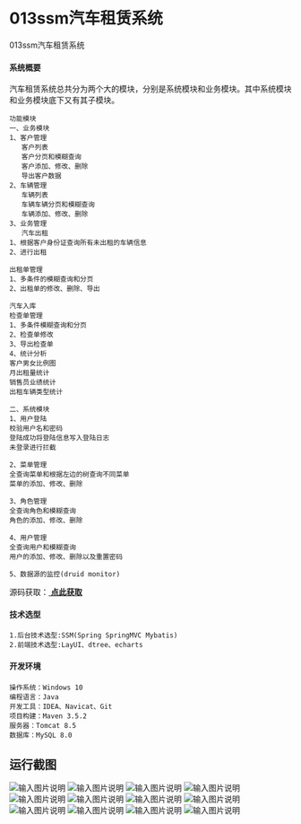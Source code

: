 # 013ssm汽车租赁系统
013ssm汽车租赁系统


#### 系统概要
汽车租赁系统总共分为两个大的模块，分别是系统模块和业务模块。其中系统模块和业务模块底下又有其子模块。
````
功能模块
一、业务模块
1、客户管理
   客户列表
   客户分页和模糊查询
   客户添加、修改、删除
   导出客户数据
2、车辆管理
   车辆列表
   车辆车辆分页和模糊查询
   车辆添加、修改、删除
3、业务管理
   汽车出租
1、根据客户身份证查询所有未出租的车辆信息
2、进行出租

出租单管理
1、多条件的模糊查询和分页
2、出租单的修改、删除、导出

汽车入库
检查单管理
1、多条件模糊查询和分页
2、检查单修改
3、导出检查单
4、统计分析
客户男女比例图
月出租量统计
销售员业绩统计
出租车辆类型统计

二、系统模块
1、用户登陆
校验用户名和密码
登陆成功将登陆信息写入登陆日志
未登录进行拦截

2、菜单管理
全查询菜单和根据左边的树查询不同菜单
菜单的添加、修改、删除

3、角色管理
全查询角色和模糊查询
角色的添加、修改、删除

4、用户管理
全查询用户和模糊查询
用户的添加、修改、删除以及重置密码

5、数据源的监控(druid monitor)
````
源码获取：[ **点此获取** ](http://www.shuyue.fun/index.php?type=productinfo&id=111)

#### 技术选型
````
1.后台技术选型:SSM(Spring SpringMVC Mybatis)
2.前端技术选型:LayUI、dtree、echarts
````

#### 开发环境
````
操作系统：Windows 10
编程语言：Java
开发工具：IDEA、Navicat、Git
项目构建：Maven 3.5.2
服务器：Tomcat 8.5
数据库：MySQL 8.0
````
## 运行截图
![输入图片说明](https://images.gitee.com/uploads/images/2021/0317/110948_558f9667_863230.jpeg "20210222234155_64461.jpeg")
![输入图片说明](https://images.gitee.com/uploads/images/2021/0317/111008_f037b2a1_863230.png "屏幕截图.png")
![输入图片说明](https://images.gitee.com/uploads/images/2021/0317/111016_15775b85_863230.png "屏幕截图.png")
![输入图片说明](https://images.gitee.com/uploads/images/2021/0317/111026_8cc7b6c6_863230.png "屏幕截图.png")
![输入图片说明](https://images.gitee.com/uploads/images/2021/0317/111034_e3ccae9f_863230.png "屏幕截图.png")
![输入图片说明](https://images.gitee.com/uploads/images/2021/0317/111045_44807e2b_863230.png "屏幕截图.png")
![输入图片说明](https://images.gitee.com/uploads/images/2021/0317/111053_ccf9d86d_863230.png "屏幕截图.png")
![输入图片说明](https://images.gitee.com/uploads/images/2021/0317/111105_2196d7b5_863230.png "屏幕截图.png")
![输入图片说明](https://images.gitee.com/uploads/images/2021/0317/111113_6c8b3241_863230.png "屏幕截图.png")
![输入图片说明](https://images.gitee.com/uploads/images/2021/0317/111122_04f4d3ef_863230.png "屏幕截图.png")
![输入图片说明](https://images.gitee.com/uploads/images/2021/0317/111131_db9def96_863230.png "屏幕截图.png")
![输入图片说明](https://images.gitee.com/uploads/images/2021/0317/111138_cfc2c482_863230.png "屏幕截图.png")

